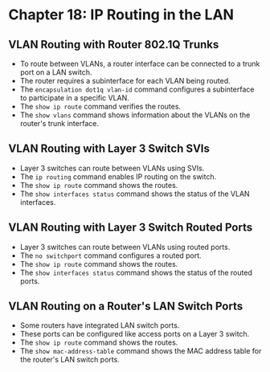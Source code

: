 # Chapter 18: IP Routing in the LAN

## VLAN Routing with Router 802.1Q Trunks

*   To route between VLANs, a router interface can be connected to a trunk port on a LAN switch.
*   The router requires a subinterface for each VLAN being routed.
*   The `encapsulation dot1q vlan-id` command configures a subinterface to participate in a specific VLAN.
*   The `show ip route` command verifies the routes.
*   The `show vlans` command shows information about the VLANs on the router's trunk interface.

## VLAN Routing with Layer 3 Switch SVIs

*   Layer 3 switches can route between VLANs using SVIs.
*   The `ip routing` command enables IP routing on the switch.
*   The `show ip route` command shows the routes.
*   The `show interfaces status` command shows the status of the VLAN interfaces.

## VLAN Routing with Layer 3 Switch Routed Ports

*   Layer 3 switches can route between VLANs using routed ports.
*   The `no switchport` command configures a routed port.
*   The `show ip route` command shows the routes.
*   The `show interfaces status` command shows the status of the routed ports.

## VLAN Routing on a Router's LAN Switch Ports

*   Some routers have integrated LAN switch ports.
*   These ports can be configured like access ports on a Layer 3 switch.
*   The `show ip route` command shows the routes.
*   The `show mac-address-table` command shows the MAC address table for the router's LAN switch ports.